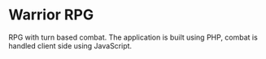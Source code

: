 # Warrior RPG
RPG with turn based combat. The application is built using PHP, combat is handled client side using JavaScript. 
